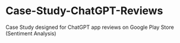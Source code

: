 # Case-Study-ChatGPT-Reviews
Case Study designed for ChatGPT app reviews on Google Play Store (Sentiment Analysis)
